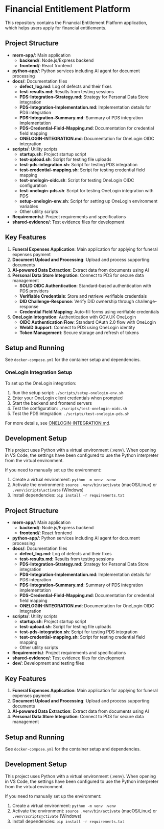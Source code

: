 # Financial Entitlement Platform

This repository contains the Financial Entitlement Platform application, which helps users apply for financial entitlements.

## Project Structure

- **mern-app/**: Main application
  - **backend/**: Node.js/Express backend
  - **frontend/**: React frontend
- **python-app/**: Python services including AI agent for document processing
- **docs/**: Documentation files
  - **defect_log.md**: Log of defects and their fixes
  - **test-results.md**: Results from testing sessions
  - **PDS-Integration-Strategy.md**: Strategy for Personal Data Store integration
  - **PDS-Integration-Implementation.md**: Implementation details for PDS integration
  - **PDS-Integration-Summary.md**: Summary of PDS integration implementation
  - **PDS-Credential-Field-Mapping.md**: Documentation for credential field mapping
  - **ONELOGIN-INTEGRATION.md**: Documentation for OneLogin OIDC integration
- **scripts/**: Utility scripts
  - **startup.sh**: Project startup script
  - **test-upload.sh**: Script for testing file uploads
  - **test-pds-integration.sh**: Script for testing PDS integration
  - **test-credential-mapping.sh**: Script for testing credential field mapping
  - **test-onelogin-oidc.sh**: Script for testing OneLogin OIDC configuration
  - **test-onelogin-pds.sh**: Script for testing OneLogin integration with PDS
  - **setup-onelogin-env.sh**: Script for setting up OneLogin environment variables
  - Other utility scripts
- **Requirements/**: Project requirements and specifications
- **shared-evidence/**: Test evidence files for development

## Key Features

1. **Funeral Expenses Application**: Main application for applying for funeral expenses payment
2. **Document Upload and Processing**: Upload and process supporting documents
3. **AI-powered Data Extraction**: Extract data from documents using AI
4. **Personal Data Store Integration**: Connect to PDS for secure data management
   - **SOLID OIDC Authentication**: Standard-based authentication with PDS providers
   - **Verifiable Credentials**: Store and retrieve verifiable credentials
   - **DID Challenge-Response**: Verify DID ownership through challenge-response
   - **Credential Field Mapping**: Auto-fill forms using verifiable credentials
5. **OneLogin Integration**: Authentication with GOV.UK OneLogin
   - **OIDC Authentication Flow**: Standard OAuth 2.0 flow with OneLogin
   - **WebID Support**: Connect to PDS using OneLogin identity
   - **Token Management**: Secure storage and refresh of tokens

## Setup and Running

See `docker-compose.yml` for the container setup and dependencies.

### OneLogin Integration Setup

To set up the OneLogin integration:

1. Run the setup script: `./scripts/setup-onelogin-env.sh`
2. Enter your OneLogin client credentials when prompted
3. Start the backend and frontend servers
4. Test the configuration: `./scripts/test-onelogin-oidc.sh`
5. Test the PDS integration: `./scripts/test-onelogin-pds.sh`

For more details, see [ONELOGIN-INTEGRATION.md](docs/ONELOGIN-INTEGRATION.md).

## Development Setup

This project uses Python with a virtual environment (.venv). When opening in VS Code, the settings have been configured to use the Python interpreter from the virtual environment.

If you need to manually set up the environment:

1. Create a virtual environment: `python -m venv .venv`
2. Activate the environment: `source .venv/bin/activate` (macOS/Linux) or `.venv\Scripts\activate` (Windows)
3. Install dependencies: `pip install -r requirements.txt`

## Project Structure

- **mern-app/**: Main application
  - **backend/**: Node.js/Express backend
  - **frontend/**: React frontend
- **python-app/**: Python services including AI agent for document processing
- **docs/**: Documentation files
  - **defect_log.md**: Log of defects and their fixes
  - **test-results.md**: Results from testing sessions
  - **PDS-Integration-Strategy.md**: Strategy for Personal Data Store integration
  - **PDS-Integration-Implementation.md**: Implementation details for PDS integration
  - **PDS-Integration-Summary.md**: Summary of PDS integration implementation
  - **PDS-Credential-Field-Mapping.md**: Documentation for credential field mapping
  - **ONELOGIN-INTEGRATION.md**: Documentation for OneLogin OIDC integration
- **scripts/**: Utility scripts
  - **startup.sh**: Project startup script
  - **test-upload.sh**: Script for testing file uploads
  - **test-pds-integration.sh**: Script for testing PDS integration
  - **test-credential-mapping.sh**: Script for testing credential field mapping
  - Other utility scripts
- **Requirements/**: Project requirements and specifications
- **shared-evidence/**: Test evidence files for development
- **dev/**: Development and testing files

## Key Features

1. **Funeral Expenses Application**: Main application for applying for funeral expenses payment
2. **Document Upload and Processing**: Upload and process supporting documents
3. **AI-powered Data Extraction**: Extract data from documents using AI
4. **Personal Data Store Integration**: Connect to PDS for secure data management

## Setup and Running

See `docker-compose.yml` for the container setup and dependencies.

## Development Setup

This project uses Python with a virtual environment (.venv). When opening in VS Code, the settings have been configured to use the Python interpreter from the virtual environment.

If you need to manually set up the environment:

1. Create a virtual environment: `python -m venv .venv`
2. Activate the environment: `source .venv/bin/activate` (macOS/Linux) or `.venv\Scriptsctivate` (Windows)
3. Install dependencies: `pip install -r requirements.txt`

